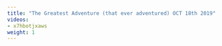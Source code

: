 ```yaml
---
title: "The Greatest Adventure (that ever adventured) OCT 18th 2019"
videos:
- x7hbotjxaws
weight: 1
---
```

